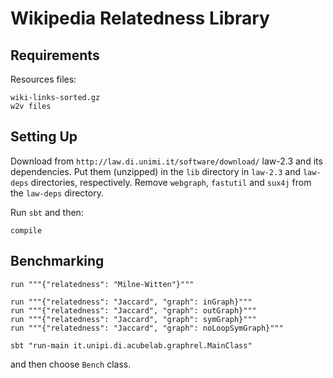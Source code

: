 Wikipedia Relatedness Library
=============================

Requirements
------------

Resources files:

    wiki-links-sorted.gz
    w2v files


Setting Up
----------

Download from `http://law.di.unimi.it/software/download/` law-2.3 and its dependencies. Put them (unzipped) in the `lib` directory in `law-2.3` and `law-deps` directories, respectively.
Remove `webgraph`, `fastutil` and `sux4j` from  the `law-deps` directory.

Run `sbt` and then:

    compile
    
    
Benchmarking
------------
    
    run """{"relatedness": "Milne-Witten"}"""
    
    run """{"relatedness": "Jaccard", "graph": inGraph}"""
    run """{"relatedness": "Jaccard", "graph": outGraph}"""
    run """{"relatedness": "Jaccard", "graph": symGraph}"""
    run """{"relatedness": "Jaccard", "graph": noLoopSymGraph}"""
    
    sbt "run-main it.unipi.di.acubelab.graphrel.MainClass"


and then choose `Bench` class.